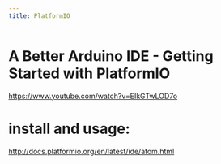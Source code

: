 ```yaml
---
title: PlatformIO
---
```


# A Better Arduino IDE - Getting Started with PlatformIO
<https://www.youtube.com/watch?v=EIkGTwLOD7o>

# install and usage:
http://docs.platformio.org/en/latest/ide/atom.html
